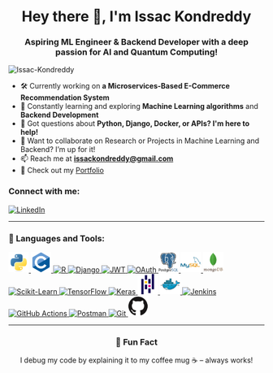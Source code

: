 <h1 align="center">Hey there 👋, I'm Issac Kondreddy</h1>
<h3 align="center">Aspiring ML Engineer & Backend Developer with a deep passion for AI and Quantum Computing!</h3>

<p align="left"> <img src="https://komarev.com/ghpvc/?username=Issac-Kondreddy&label=Profile%20views&color=0e75b6&style=flat" alt="Issac-Kondreddy" /> </p>

- 🛠 Currently working on **a Microservices-Based E-Commerce Recommendation System**
- 🌱 Constantly learning and exploring **Machine Learning algorithms** and **Backend Development**
- 💬 Got questions about **Python, Django, Docker, or APIs? I'm here to help!**
- 💬 Want to collaborate on Research or Projects in Machine Learning and Backend? I’m up for it!
- 📫 Reach me at **issackondreddy@gmail.com**
- 📄 Check out my [Portfolio](https://issackondreddy.com)

<h3 align="left">Connect with me:</h3>
<p align="left">
    <a href="https://linkedin.com/in/issackondreddy" target="blank">
        <img align="center" src="https://img.shields.io/badge/-LinkedIn-0077B5?style=for-the-badge&logo=linkedin&logoColor=white" alt="LinkedIn" />
    </a>
</p>

---

<h3 align="left">🚀 Languages and Tools:</h3>
<p align="left">
    <!-- Programming Languages -->
    <a href="https://www.python.org" target="_blank" rel="noreferrer">
        <img src="https://raw.githubusercontent.com/devicons/devicon/master/icons/python/python-original.svg" alt="Python" width="40" height="40"/>
    </a>
    <a href="https://www.cprogramming.com/" target="_blank" rel="noreferrer">
        <img src="https://raw.githubusercontent.com/devicons/devicon/master/icons/c/c-original.svg" alt="C" width="40" height="40"/>
    </a>
    <a href="https://www.r-project.org/" target="_blank" rel="noreferrer">
        <img src="https://www.r-project.org/Rlogo.png" alt="R" width="40" height="40"/>
    </a>
    <a href="https://www.djangoproject.com/" target="_blank" rel="noreferrer">
        <img src="https://cdn.worldvectorlogo.com/logos/django.svg" alt="Django" width="40" height="40"/>
    </a>
    <a href="https://jwt.io/" target="_blank" rel="noreferrer">
        <img src="https://www.svgrepo.com/show/373713/json-official.svg" alt="JWT" width="40" height="40"/>
    </a>
    <a href="https://oauth.net/2/" target="_blank" rel="noreferrer">
        <img src="https://www.svgrepo.com/show/439036/web-authentication-api.svg" alt="OAuth" width="40" height="40"/>
    </a>
    <a href="https://www.postgresql.org/" target="_blank" rel="noreferrer">
        <img src="https://raw.githubusercontent.com/devicons/devicon/master/icons/postgresql/postgresql-original-wordmark.svg" alt="PostgreSQL" width="40" height="40"/>
    </a>
    <a href="https://www.mysql.com/" target="_blank" rel="noreferrer">
        <img src="https://raw.githubusercontent.com/devicons/devicon/master/icons/mysql/mysql-original-wordmark.svg" alt="MySQL" width="40" height="40"/>
    </a>
    <a href="https://www.mongodb.com/" target="_blank" rel="noreferrer">
        <img src="https://raw.githubusercontent.com/devicons/devicon/master/icons/mongodb/mongodb-original-wordmark.svg" alt="MongoDB" width="40" height="40"/>
    </a>
    <a href="https://scikit-learn.org/" target="_blank" rel="noreferrer">
        <img src="https://upload.wikimedia.org/wikipedia/commons/0/05/Scikit_learn_logo_small.svg" alt="Scikit-Learn" width="40" height="40"/>
    </a>
    <a href="https://www.tensorflow.org" target="_blank" rel="noreferrer">
        <img src="https://www.vectorlogo.zone/logos/tensorflow/tensorflow-icon.svg" alt="TensorFlow" width="40" height="40"/>
    </a>
    <a href="https://keras.io/" target="_blank" rel="noreferrer">
        <img src="https://upload.wikimedia.org/wikipedia/commons/a/ae/Keras_logo.svg" alt="Keras" width="40" height="40"/>
    </a>
    <a href="https://pandas.pydata.org/" target="_blank" rel="noreferrer">
        <img src="https://raw.githubusercontent.com/devicons/devicon/2ae2a900d2f041da66e950e4d48052658d850630/icons/pandas/pandas-original.svg" alt="Pandas" width="40" height="40"/>
    </a>
    <a href="https://www.docker.com/" target="_blank" rel="noreferrer">
        <img src="https://raw.githubusercontent.com/devicons/devicon/master/icons/docker/docker-original.svg" alt="Docker" width="40" height="40"/>
    </a>
    <a href="https://www.jenkins.io/" target="_blank" rel="noreferrer">
        <img src="https://www.vectorlogo.zone/logos/jenkins/jenkins-icon.svg" alt="Jenkins" width="40" height="40"/>
    </a>
    <a href="https://github.com/features/actions" target="_blank" rel="noreferrer">
        <img src="https://img.shields.io/badge/GitHub%20Actions-2088FF?style=flat-square&logo=github-actions&logoColor=white" alt="GitHub Actions" width="40" height="40"/>
    </a>
    <a href="https://www.postman.com/" target="_blank" rel="noreferrer">
        <img src="https://www.vectorlogo.zone/logos/getpostman/getpostman-icon.svg" alt="Postman" width="40" height="40"/>
    </a>
    <a href="https://git-scm.com/" target="_blank" rel="noreferrer">
        <img src="https://www.vectorlogo.zone/logos/git-scm/git-scm-icon.svg" alt="Git" width="40" height="40"/>
    </a>
    <a href="https://github.com/" target="_blank" rel="noreferrer">
        <img src="https://raw.githubusercontent.com/devicons/devicon/master/icons/github/github-original.svg" alt="GitHub" width="40" height="40"/>
    </a>
</p>

---

<h3 align="center">🌟 Fun Fact</h3>
<p align="center">I debug my code by explaining it to my coffee mug ☕ – always works!</p>
